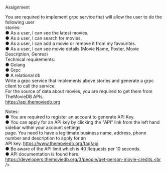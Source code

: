 Assignment

You are required to implement grpc service that will allow the user to do the following user<br />
stories:<br />
● As a user, I can see the latest movies.<br />
● As a user, I can search for movies.<br />
● As a user, I can add a movie or remove it from my favourites.<br />
● As a user, I can see movie details (Movie Name, Poster, Movie Description, Genres)<br />
Technical requirements:<br />
● Golang<br />
● Grpc<br />
● A relational db<br />
Write a grpc service that implements above stories and generate a grpc client to call the service.<br />
For the source of data about movies, you are required to get them from TheMovieDB APIs.<br />
https://api.themoviedb.org<br />

Notes:<br />
● You are required to register an account to generate API Key.<br />
● You can apply for an API key by clicking the "API" link from the left hand sidebar within your account settings<br />
  page. You need to have a legitimate business name, address, phone number and description to apply for an<br />
  API key. https://www.themoviedb.org/faq/api<br />
● Be aware of the API limit which is 40 Requests per 10 seconds.<br />
● API documentation is found here: https://developers.themoviedb.org/3/people/get-person-movie-credits.<br />
